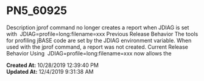# PN5_60925

Description jprof command no longer creates a report when JDIAG is set with  JDIAG=profile=long:filename=xxx Previous Release Behavior The tools for profiling jBASE code are set by the JDIAG environment variable. When used with the jprof command, a report was not created. Current Release Behavior Using  JDIAG=profile=long:filename=xxx now allows the  

**Created At:** 10/28/2019 12:39:40 PM  
**Updated At:** 12/4/2019 9:31:38 AM  

